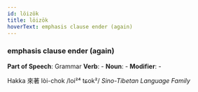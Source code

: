 ```yaml
---
id: löizök
title: löizök
hoverText: emphasis clause ender (again)
---
```


### emphasis clause ender (again)

**Part of Speech**: Grammar
**Verb**: -
**Noun**: -
**Modifier**: -

Hakka 來著 lòi-chok /loi²⁴ tɕok²/
*Sino-Tibetan Language Family*
